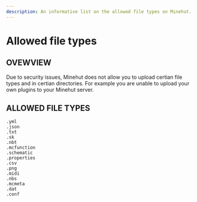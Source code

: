 ```yaml
---
description: An informative list on the allowed file types on Minehut.
---
```


# Allowed file types

## OVEWVIEW

Due to security issues, Minehut does not allow you to upload certian file types and in certian directories. For example you are unable to upload your own plugins to your Minehut server.

## ALLOWED FILE TYPES

```text
.yml
.json
.txt
.sk
.nbt
.mcfunction
.schematic
.properties
.csv
.png
.midi
.nbs
.mcmeta
.dat
.conf

```



